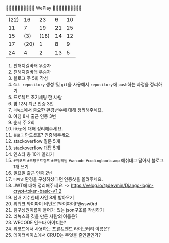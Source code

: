 👏🏻👏🏻👏🏻👏🏻👏🏻 WePlay 👏🏻👏🏻👏🏻👏🏻👏🏻

<table>
<tbody>
<tr>
    <td>(22)</td>
    <td>16</td>
    <td>23</td>
    <td>6</td>
    <td>10</td>
</tr>
<tr>
    <td>11</td>
    <td>7</td>
    <td>19</td>
    <td>21</td>
    <td>25</td>
</tr>
<tr>
    <td>15</td>
    <td>(3)</td>
    <td>(18)</td>
    <td>14</td>
    <td>12</td>
</tr>
<tr>
    <td>17</td>
    <td>(20)</td>
    <td>1</td>
    <td>8</td>
    <td>9</td>
</tr>
<tr>
    <td>24</td>
    <td>4</td>
    <td>2</td>
    <td>13</td>
    <td>5</td>
</tr>
</tbody>
</table>

1. 친해지길바래 우승자
2. 친해지길바래 우승자
3. 블로그 주 5회 작성
4. `Git repository` 생성 및 `git`을 사용해서 `repository`에 `push`하는 과정을 정리하기
5. 프로젝트 초기세팅 한 사람
6. 밤 12시 퇴근 인증 3번
7. `리눅스`에서 중요한 환경변수에 대해 정리해주세요.
8. 아침 8시 출근 인증 3번
9. 순시 주 2회
10. `Http`에 대해 정리해주세요.
11. `블로그` 만드셨죠? 인증해주세요.
12. stackoverflow 질문 5개
13. stackoverflow 대답 5개
14. 인스타 총 10개 올리기
15. `#위코드` `#코딩부트캠프` `#코딩학원` `#wecode` `#codingbootcamp` 해쉬태그 달아서 블로그 1개 쓰기
16. 일요일 출근 인증 2번
17. `터미널` 환경을 구성하셨다면 인증샷을 올려주세요.
18. JWT에 대해 정리해주세요. -> https://velog.io/@devmin/Django-login-crypt-token-basic-v1.2
19. 선배 기수한테 사인 8개 받아오기
20. 위워크 와이파이 비번은?와이파이P@ssw0rd
21. 팀구성원이름이 들어가 있는 json구조를 작성하기
22. 리눅스와 깃을 만든 사람의 이름은?
23. WECODE 인스타 아이디는?
24. 위코드에서 사용하는 프론트엔드 라이브러리 이름은?
25. 데이터베이스에서 CRUD는 무엇을 줄인말인가?
